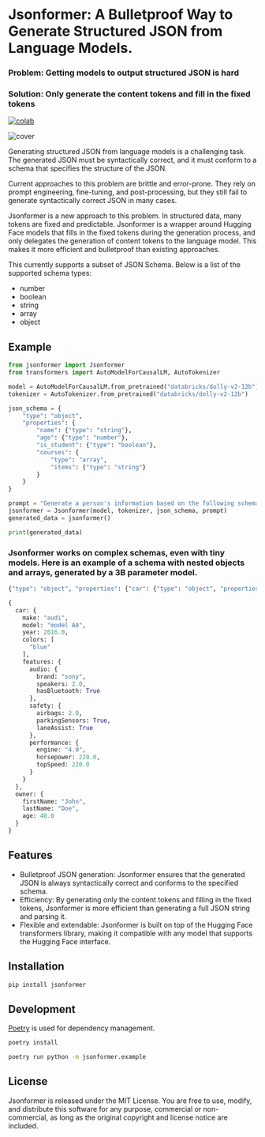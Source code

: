 # Jsonformer: A Bulletproof Way to Generate Structured JSON from Language Models.

### Problem: Getting models to output structured JSON is hard

### Solution: Only generate the content tokens and fill in the fixed tokens

[![colab](https://colab.research.google.com/assets/colab-badge.svg)](https://colab.research.google.com/github/1rgs/jsonformer/blob/main/Jsonformer_example.ipynb)

![cover](img/cover4.png)

Generating structured JSON from language models is a challenging task. The
generated JSON must be syntactically correct, and it must conform to a schema
that specifies the structure of the JSON.

Current approaches to this problem are brittle and error-prone. They rely on prompt engineering, fine-tuning, and post-processing, but they still fail to generate syntactically correct JSON in many cases.

Jsonformer is a new approach to this problem. In structured data, many tokens are fixed and predictable. Jsonformer is a wrapper around Hugging Face models that fills in the fixed tokens during the generation process, and only delegates the generation of content tokens to the language model. This makes it more efficient and bulletproof than existing approaches.

This currently supports a subset of JSON Schema. Below is a list of the supported schema types:

- number
- boolean
- string
- array
- object

## Example

```python
from jsonformer import Jsonformer
from transformers import AutoModelForCausalLM, AutoTokenizer

model = AutoModelForCausalLM.from_pretrained("databricks/dolly-v2-12b")
tokenizer = AutoTokenizer.from_pretrained("databricks/dolly-v2-12b")

json_schema = {
    "type": "object",
    "properties": {
        "name": {"type": "string"},
        "age": {"type": "number"},
        "is_student": {"type": "boolean"},
        "courses": {
            "type": "array",
            "items": {"type": "string"}
        }
    }
}

prompt = "Generate a person's information based on the following schema:"
jsonformer = Jsonformer(model, tokenizer, json_schema, prompt)
generated_data = jsonformer()

print(generated_data)
```

### Jsonformer works on complex schemas, even with tiny models. Here is an example of a schema with nested objects and arrays, generated by a 3B parameter model.

```python
{"type": "object", "properties": {"car": {"type": "object", "properties": {"make": {"type": "string"}, "model": {"type": "string"}, "year": {"type": "number"}, "colors": {"type": "array", "items": {"type": "string"}}, "features": {"type": "object", "properties": {"audio": {"type": "object", "properties": {"brand": {"type": "string"}, "speakers": {"type": "number"}, "hasBluetooth": {"type": "boolean"}}}, "safety": {"type": "object", "properties": {"airbags": {"type": "number"}, "parkingSensors": {"type": "boolean"}, "laneAssist": {"type": "boolean"}}}, "performance": {"type": "object", "properties": {"engine": {"type": "string"}, "horsepower": {"type": "number"}, "topSpeed": {"type": "number"}}}}}}}, "owner": {"type": "object", "properties": {"firstName": {"type": "string"}, "lastName": {"type": "string"}, "age": {"type": "number"}}}}}
```

```python
{
  car: {
    make: "audi",
    model: "model A8",
    year: 2016.0,
    colors: [
      "blue"
    ],
    features: {
      audio: {
        brand: "sony",
        speakers: 2.0,
        hasBluetooth: True
      },
      safety: {
        airbags: 2.0,
        parkingSensors: True,
        laneAssist: True
      },
      performance: {
        engine: "4.0",
        horsepower: 220.0,
        topSpeed: 220.0
      }
    }
  },
  owner: {
    firstName: "John",
    lastName: "Doe",
    age: 40.0
  }
}
```

## Features

- Bulletproof JSON generation: Jsonformer ensures that the generated JSON is always syntactically correct and conforms to the specified schema.
- Efficiency: By generating only the content tokens and filling in the fixed tokens, Jsonformer is more efficient than generating a full JSON string and parsing it.
- Flexible and extendable: Jsonformer is built on top of the Hugging Face transformers library, making it compatible with any model that supports the Hugging Face interface.

## Installation

```bash
pip install jsonformer
```

## Development

[Poetry](https://python-poetry.org/docs/#installation) is used for dependency management.

```bash
poetry install
```

```bash
poetry run python -m jsonformer.example
```

## License

Jsonformer is released under the MIT License. You are free to use, modify, and distribute this software for any purpose, commercial or non-commercial, as long as the original copyright and license notice are included.

